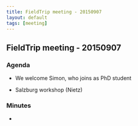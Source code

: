 ```yaml
---
title: FieldTrip meeting - 20150907
layout: default
tags: [meeting]
---
```


## FieldTrip meeting - 20150907

### Agenda

*  We welcome Simon, who joins as PhD student

*  Salzburg workshop (Nietz)

### Minutes

* 
